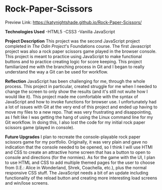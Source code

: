 # Rock-Paper-Scissors
Preview Link: https://katynightshade.github.io/Rock-Paper-Scissors/

**Technologies Used**
-HTML5
-CSS3
-Vanilla JavaScript

**Project Description**
This project was the second JavaScript project completed in _The Odin Project_'s Foundations course. The first Javascript project was also a rock paper scissors game played in the browser console. This project is meant to practice using JavaScript to make functional buttons and to practice creating logic for score keeping. This project familiarized me with the branching process in Git and I began to really understand the way a Git can be used for workflow.

**Reflection**
JavaScript has been challenging for me, through the whole process. This project in particular, created struggle for me when I needed to change the screen to only show the results (and it's still not wuite how I would like it). This project made me comfortable with the syntax of JavaScript and how to invoke functions for browser use. I unfortunately had a lot of issues with Git at the very end of this project and ended up having to move my files to a new repo. That was very frustrating and disappointing, as I felt like I was getting the hang of using the Linux command line for my Git workflow. In doing this, I also lost the code for my initial rock paper scissors game (played in console).

**Future Upgrades**
I plan to recreate the console-playable rock paper scissors game for my portfolio. Originally, it was very plain and gave no indication that the console needed to be opened, so I think I will use HTMl and CSS to create an attractive home screen that has a button to open to console and directions (for the normies). As for the game with the UI, I plan to use HTML and CSS to add multiple themed pages for the user to choose from (I.E.: Alice in Wonderland, Shrek, Coachella, etc.), plus the normal responsive CSS stuff. The JavaScript needs a bit of an update including functionality of the reload button and creating more interesting load screens and win/lose screens.
